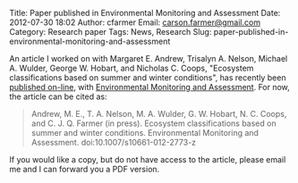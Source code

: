 Title: Paper published in Environmental Monitoring and Assessment
Date: 2012-07-30 18:02
Author: cfarmer
Email: carson.farmer@gmail.com
Category: Research paper
Tags: News, Research
Slug: paper-published-in-environmental-monitoring-and-assessment

An article I worked on with Margaret E. Andrew, Trisalyn A. Nelson,
Michael A. Wulder, George W. Hobart, and Nicholas C. Coops, "Ecosystem
classifications based on summer and winter conditions", has recently
been [published on-line][], with [Environmental Monitoring and
Assessment][emaa]. For now, the article can be cited as:

> Andrew, M. E., T. A. Nelson, M. A. Wulder, G. W. Hobart, N. C. Coops,
> and C. J. Q. Farmer (in press). Ecosystem classifications based on
> summer and winter conditions. Environmental Monitoring and Assessment.
> doi:10.1007/s10661-012-2773-z

If you would like a copy, but do not have access to the article, please
email me and I can forward you a PDF version.

[published on-line]: http://www.springerlink.com/content/q9gnq10vp35m34r2/?MUD=MP
[emaa]: http://www.springerlink.com/content/0167-6369/
